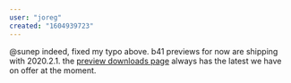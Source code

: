 ```yaml
---
user: "joreg"
created: "1604939723"
---
```


@sunep indeed, fixed my typo above. b41 previews for now are shipping with 2020.2.1. the [preview downloads page](https://vvvv.org/downloads/previews) always has the latest we have on offer at the moment.
